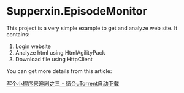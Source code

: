 # Supperxin.EpisodeMonitor

This project is a very simple example to get and analyze web site. It contains:

1. Login website
2. Analyze html using HtmlAgilityPack
3. Download file using HttpClient

You can get more details from this article:

[写个小程序来追剧之三 - 结合uTorrent自动下载](http://www.supperxin.com/Coding/Details/auto-add-download-task-to-utorrent)